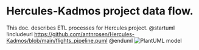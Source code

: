 # Hercules-Kadmos project data flow.
This doc. describes ETL processes for Hercules project.
@startuml
!includeurl https://github.com/antnrosen/Hercules-Kadmos/blob/main/flights_pipeline.puml
@enduml
![PlantUML model](http://www.plantuml.com/plantuml/png/3SJj4OCW303GLTe5H9C8qct2HzGx14_2TVts_NZliyOoKXvFUHsgT_yOivzTf_tKOuJHynDRrLnrYkqo-UAIMkNKr8ZOI03Yl4K9oB0G8Mmqpo5O9s8U_Xf7FA_e0SWH96HO1IBRu1atlx55nuk5nHlDNSTLfllV3m00)
